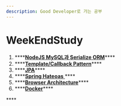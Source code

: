 ```yaml
---
description: Good Developer로 가는 공부
---
```


# WeekEndStudy

1. \*\*\*\*[**NodeJS MySQL과 Serialize ORM**](nodejs-mysql-serialize.md)\*\*\*\*
2. \*\*\*\*[**Template/Callback Pattern**](template-callback-pattern.md)\*\*\*\*
3. \*\*\*\*[**JPA**](jpa.md)\*\*\*\*
4. \*\*\*\*[**Spring Hateoas** ](spring-hateoas.md)\*\*\*\*
5. \*\*\*\*[**Browser Architecture**](cpu-gpu-memory-and-multi-process.md)\*\*\*\*
6. \*\*\*\*[**Docker**](docker.md)\*\*\*\*

\*\*\*\*

